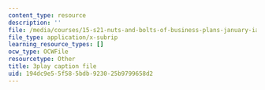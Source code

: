 ```yaml
---
content_type: resource
description: ''
file: /media/courses/15-s21-nuts-and-bolts-of-business-plans-january-iap-2014/194dc9e55f585bdb923025b9799658d2_ZcPNcoTbkIU.vtt
file_type: application/x-subrip
learning_resource_types: []
ocw_type: OCWFile
resourcetype: Other
title: 3play caption file
uid: 194dc9e5-5f58-5bdb-9230-25b9799658d2
---
```


